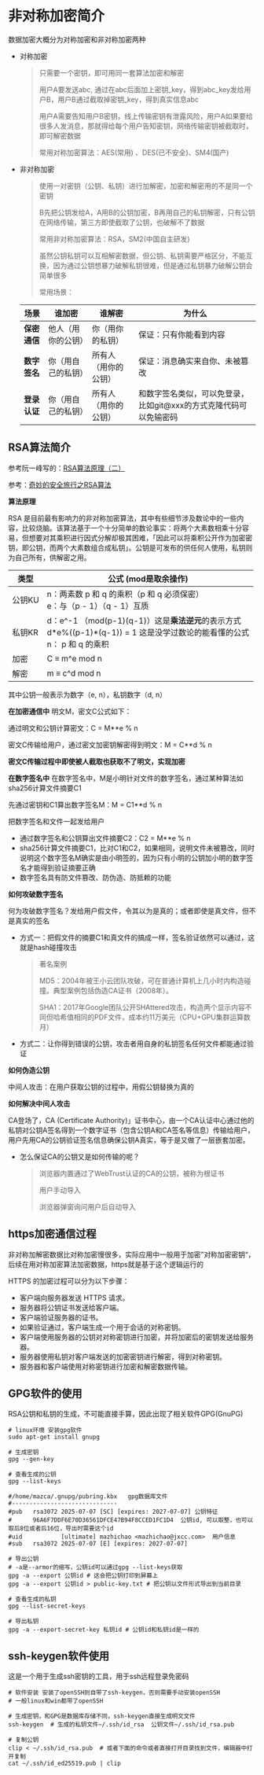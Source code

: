 # 非对称加密简介

数据加密大概分为对称加密和非对称加密两种
- 对称加密
  > 只需要一个密钥，即可用同一套算法加密和解密
  > 
  > 用户A要发送abc, 通过在abc后面加上密钥_key，得到abc_key发给用户B，用户B通过截取掉密钥_key，得到真实信息abc
  >
  > 用户A需要告知用户B密钥，线上传输密钥有泄露风险，用户A如果要给很多人发消息，那就得给每个用户告知密钥，网络传输密钥被截取时，即可解密数据
  >
  > 常用对称加密算法：AES(常用) 、DES(已不安全)、SM4(国产)
- 非对称加密
  > 使用一对密钥（公钥、私钥）进行加解密，加密和解密用的不是同一个密钥
  >
  > B先把公钥发给A，A用B的公钥加密，B再用自己的私钥解密，只有公钥在网络传输，第三方即使截取了公钥，也破解不了数据
  >
  > 常用非对称加密算法：RSA，SM2(中国自主研发)
  >
  > 虽然公钥私钥可以互相解密数据，但公钥、私钥需要严格区分，不能互换，因为通过公钥想暴力破解私钥很难，但是通过私钥暴力破解公钥会简单很多
  >
  > 常用场景：

  | 场景       | 谁加密       | 谁解密        | 为什么                                  |
  |----------| --------- | ---------- |--------------------------------------|
  | **保密通信** | 他人（用你的公钥） | 你（用你的私钥）   | 保证：只有你能看到内容                          |
  | **数字签名** | 你（用自己的私钥） | 所有人（用你的公钥） | 保证：消息确实来自你、未被篡改                      |
  | **登录认证** | 你（用自己的私钥） | 所有人（用你的公钥） | 和数字签名类似，可以免登录，比如git@xxx的方式克隆代码可以免输密码 |

## RSA算法简介

参考阮一峰写的：[RSA算法原理（二）](https://www.ruanyifeng.com/blog/2013/07/rsa_algorithm_part_two.html)

参考：[奇妙的安全旅行之RSA算法](https://zhuanlan.zhihu.com/p/346094189)

**算法原理**

RSA 是目前最有影响力的非对称加密算法，其中有些细节涉及数论中的一些内容，比较烧脑。该算法基于一个十分简单的数论事实：将两个大素数相乘十分容易，但想要对其乘积进行因式分解却极其困难，「因此可以将乘积公开作为加密密钥，即公钥，而两个大素数组合成私钥」。公钥是可发布的供任何人使用，私钥则为自己所有，供解密之用。

| 类型    | 公式 (mod是取余操作)                                                                                         |
|-------|-------------------------------------------------------------------------------------------------------|
 公钥KU | 	n：两素数 p 和 q 的乘积（p 和 q 必须保密） <br> e：与（p - 1）（q - 1）互质                                                 |
 私钥KR  | 	d：e^-1 （mod(p-1)(q-1)）这是**乘法逆元**的表示方式 <br> d\*e%((p-1)\*(q-1)) = 1 这是没学过数论的能看懂的公式  <br> n： p 和 q 的乘积 |
 加密    | 	C ≡ m^e mod n                                                                                        |
 解密    | 	m ≡ c^d mod n                                                                                        |

其中公钥一般表示为数字（e, n），私钥数字（d, n）

**在加密通信中**
明文M，密文C公式如下：

通过明文和公钥计算密文：C = M**e % n 

密文C传输给用户，通过密文加密钥解密得到明文：M = C**d % n

**密文C传输过程中即使被人截取也获取不了明文，实现加密**

**在数字签名中**
在数字签名中，M是小明针对文件的数字签名，通过某种算法如sha256计算文件摘要C1

先通过密钥和C1算出数字签名M：M = C1**d % n

把数字签名和文件一起发给用户
- 通过数字签名和公钥算出文件摘要C2：C2 = M**e % n
- sha256计算文件摘要C1，比对C1和C2，如果相同，说明文件未被篡改，同时说明这个数字签名M确实是由小明签的，因为只有小明的公钥加小明的数字签名才能得到验证摘要正确
- 数字签名具有防文件篡改、防伪造、防抵赖的功能

**如何攻破数字签名**

何为攻破数字签名？发给用户假文件，令其以为是真的；或者即使是真文件，但不是真实的签名

- 方式一：把假文件的摘要C1和真文件的搞成一样，签名验证依然可以通过，这就是hash碰撞攻击
  > 著名案例
  > 
  > MD5：2004年被王小云团队攻破，可在普通计算机上几小时内构造碰撞。典型案例包括伪造CA证书（2008年）。
  > 
  > SHA1：2017年Google团队公开SHAttered攻击，构造两个显示内容不同但哈希值相同的PDF文件，成本约11万美元（CPU+GPU集群运算数月）
- 方式二：让你得到错误的公钥，攻击者用自身的私钥签名任何文件都能通过验证

**如何伪造公钥**

中间人攻击：在用户获取公钥的过程中，用假公钥替换为真的

**如何解决中间人攻击**

CA登场了，CA (Certificate Authority)」证书中心，由一个CA认证中心通过他的私钥对公钥A签名得到一个数字证书（包含公钥A和CA签名等信息）传输给用户，用户先用CA的公钥验证签名信息确保公钥A真实，等于是又做了一层嵌套加密。

- 怎么保证CA的公钥又是如何传输的呢？
  > 浏览器内置通过了WebTrust认证的CA的公钥，被称为根证书
  >
  > 用户手动导入
  >
  > 浏览器弹窗询问用户后自动导入
  >

## https加密通信过程

非对称加解密数据比对称加密慢很多，实际应用中一般用于加密”对称加密密钥“，后续在用对称加密算法加密数据，https就是基于这个逻辑运行的

HTTPS 的加密过程可以分为以下步骤：

- 客户端向服务器发送 HTTPS 请求。
- 服务器将公钥证书发送给客户端。
- 客户端验证服务器的证书。
- 如果验证通过，客户端生成一个用于会话的对称密钥。
- 客户端使用服务器的公钥对对称密钥进行加密，并将加密后的密钥发送给服务器。
- 服务器使用私钥对客户端发送的加密密钥进行解密，得到对称密钥。
- 服务器和客户端使用对称密钥进行加密和解密数据传输。

## GPG软件的使用
RSA公钥和私钥的生成，不可能直接手算，因此出现了相关软件GPG(GnuPG)
```shell
# linux环境 安装gpg软件
sudo apt-get install gnupg

# 生成密钥
gpg --gen-key

# 查看生成的公钥
gpg --list-keys 

#/home/mazca/.gnupg/pubring.kbx   gpg数据库文件
#------------------------------
#pub   rsa3072 2025-07-07 [SC] [expires: 2027-07-07] 公钥特征
#      96A6F7DDF6E70D36561DFCE47B94F8CCED1FC1D4  公钥id, 可以取整，也可以取后8位或者后16位，导出时需要这个id
#uid           [ultimate] mazhichao <mazhichao@jxcc.com>  用户信息
#sub   rsa3072 2025-07-07 [E] [expires: 2027-07-07]

# 导出公钥
# -a是--armor的缩写，公钥id可以通过gpg --list-keys获取
gpg -a --export 公钥id # 这会把公钥打印到屏幕上
gpg -a --export 公钥id > public-key.txt # 把公钥以文件形式导出到当前目录

# 查看生成的私钥
gpg --list-secret-keys

# 导出私钥
gpg -a --export-secret-key 私钥id # 公钥id和私钥id是一样的
```

## ssh-keygen软件使用
这是一个用于生成ssh密钥的工具，用于ssh远程登录免密码
```shell
# 软件安装 安装了openSSH则自带了ssh-keygen，否则需要手动安装openSSH
# 一般linux和win都带了openSSH

# 生成密钥，和GPG是数据库存储不同，ssh-keygen直接生成明文文件
ssh-keygen  # 生成的私钥文件~/.ssh/id_rsa  公钥文件~/.ssh/id_rsa.pub

# 复制公钥
clip < ~/.ssh/id_rsa.pub  # 或者下面的命令或者直接打开目录找到文件，编辑器中打开复制
cat ~/.ssh/id_ed25519.pub | clip 
```



